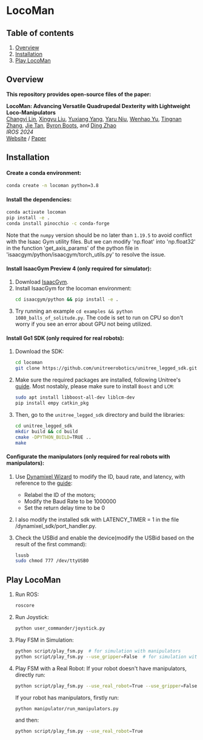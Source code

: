 # LocoMan

## Table of contents
1. [Overview](#overview)
2. [Installation](#installation)
3. [Play LocoMan](#play)




## Overview <a name="overview"></a>
**This repository provides open-source files of the paper:**

<!-- ![](source/pipelie.png) -->

<b>LocoMan: Advancing Versatile Quadrupedal Dexterity with Lightweight Loco-Manipulators</b> <br>
[Changyi Lin](https://linchangyi1.github.io/),
[Xingyu Liu](https://xingyul.github.io/),
[Yuxiang Yang](https://yxyang.github.io/),
[Yaru Niu](https://yaruniu.com/),
[Wenhao Yu](https://wenhaoyu.weebly.com/),
[Tingnan Zhang](https://research.google/people/tingnan-zhang/),
[Jie Tan](https://www.jie-tan.net/),
[Byron Boots](https://homes.cs.washington.edu/~bboots/), and
[Ding Zhao](https://safeai-lab.github.io/people.html) <br>
*IROS 2024* <br>
[Website](https://linchangyi1.github.io/LocoMan/) /
[Paper](https://arxiv.org/abs/2403.18197)


## Installation <a name="installation"></a>
#### Create a conda environment:
   ```bash
   conda create -n locoman python=3.8
   ```
#### Install the dependencies:
   ```bash
   conda activate locoman
   pip install -e .
   conda install pinocchio -c conda-forge
   ```
Note that the `numpy` version should be no later than `1.19.5` to avoid conflict with the Isaac Gym utility files. But we can modify 'np.float' into 'np.float32' in the function 'get_axis_params' of the python file in 'isaacgym/python/isaacgym/torch_utils.py' to resolve the issue.

#### Install IsaacGym Preview 4 (only required for simulator):
1. Download [IsaacGym](https://developer.nvidia.com/isaac-gym).
2. Install IsaacGym for the locoman environment:
   ```bash
   cd isaacgym/python && pip install -e .
   ```
3. Try running an example `cd examples && python 1080_balls_of_solitude.py`. The code is set to run on CPU so don't worry if you see an error about GPU not being utilized.

#### Install Go1 SDK (only required for real robots):
1. Download the SDK:
   ```bash
   cd locoman
   git clone https://github.com/unitreerobotics/unitree_legged_sdk.git
   ```
2. Make sure the required packages are installed, following Unitree's [guide](https://github.com/unitreerobotics/unitree_legged_sdk). Most nostably, please make sure to install `Boost` and `LCM`:
   ```bash
   sudo apt install libboost-all-dev liblcm-dev
   pip install empy catkin_pkg
   ```
3. Then, go to the `unitree_legged_sdk` directory and build the libraries:
   ```bash
   cd unitree_legged_sdk
   mkdir build && cd build
   cmake -DPYTHON_BUILD=TRUE ..
   make
   ```

#### Configurate the manipulators (only required for real robots with manipulators):
1. Use [Dynamixel Wizard](https://emanual.robotis.com/docs/en/software/dynamixel/dynamixel_wizard2/) to modify the ID, baud rate, and latency, with reference to the [guide](https://github.com/ROBOTIS-GIT/DynamixelSDK/issues/316):
   - Relabel the ID of the motors;
   - Modify the Baud Rate to be 1000000
   - Set the return delay time to be 0

2. I also modify the installed sdk with LATENCY_TIMER = 1 in the file /dynamixel_sdk/port_handler.py.

3. Check the USBid and enable the device(modify the USBid based on the result of the first command):
   ```bash
   lsusb
   sudo chmod 777 /dev/ttyUSB0
   ```


## Play LocoMan <a name="play"></a>
1. Run ROS:
   ```bash
   roscore
   ```

2. Run Joystick:
   ```bash
   python user_commander/joystick.py
   ```

3. Play FSM in Simulation:
   ```bash
   python script/play_fsm.py  # for simulation with manipulators
   python script/play_fsm.py --use_gripper=False  # for simulation without manipulators
   ```

4. Play FSM with a Real Robot:
   If your robot doesn't have manipulators, directly run:
   ```bash
   python script/play_fsm.py --use_real_robot=True --use_gripper=False
   ```

   If your robot has manipulators, firstly run:
   ```bash
   python manipulator/run_manipulators.py
   ```
   and then:
   ```bash
   python script/play_fsm.py --use_real_robot=True
   ```


<!-- REMEMBER to use the usage template from the multi-agent repo: https://github.com/ziyanx02/multiagent-quadruped-environment -->











